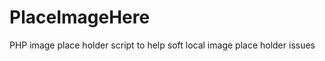 PlaceImageHere
==============

PHP image place holder script to help soft local image place holder issues